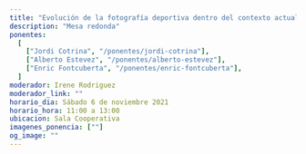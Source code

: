 ```yaml
---
title: "Evolución de la fotografía deportiva dentro del contexto actual"
description: "Mesa redonda"
ponentes:
  [
    ["Jordi Cotrina", "/ponentes/jordi-cotrina"],
    ["Alberto Estevez", "/ponentes/alberto-estevez"],
    ["Enric Fontcuberta", "/ponentes/enric-fontcuberta"],
  ]
moderador: Irene Rodriguez
moderador_link: ""
horario_dia: Sábado 6 de noviembre 2021
horario_hora: 11:00 a 13:00
ubicacion: Sala Cooperativa
imagenes_ponencia: [""]
og_image: ""
---
```


<div class="text-center m-5">
<img src="/img/entrada-gratuita.png" alt="">
</div>
